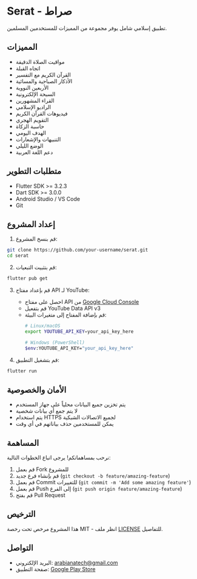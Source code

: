 # Serat - صراط

تطبيق إسلامي شامل يوفر مجموعة من المميزات للمستخدمين المسلمين.

## المميزات

- مواقيت الصلاة الدقيقة
- اتجاه القبلة
- القرآن الكريم مع التفسير
- الأذكار الصباحية والمسائية
- الأربعين النووية
- السبحة الإلكترونية
- القراء المشهورين
- الراديو الإسلامي
- فيديوهات القرآن الكريم
- التقويم الهجري
- حاسبة الزكاة
- الهدف اليومي
- التنبيهات والإشعارات
- الوضع الليلي
- دعم اللغة العربية

## متطلبات التطوير

- Flutter SDK >= 3.2.3
- Dart SDK >= 3.0.0
- Android Studio / VS Code
- Git

## إعداد المشروع

1. قم بنسخ المشروع:
```bash
git clone https://github.com/your-username/serat.git
cd serat
```

2. قم بتثبيت التبعيات:
```bash
flutter pub get
```

3. قم بإعداد مفتاح API لـ YouTube:
   - احصل على مفتاح API من [Google Cloud Console](https://console.cloud.google.com)
   - قم بتفعيل YouTube Data API v3
   - قم بإضافة المفتاح إلى متغيرات البيئة:
     ```bash
     # Linux/macOS
     export YOUTUBE_API_KEY=your_api_key_here
     
     # Windows (PowerShell)
     $env:YOUTUBE_API_KEY="your_api_key_here"
     ```

4. قم بتشغيل التطبيق:
```bash
flutter run
```

## الأمان والخصوصية

- يتم تخزين جميع البيانات محلياً على جهاز المستخدم
- لا يتم جمع أي بيانات شخصية
- يتم استخدام HTTPS لجميع الاتصالات الشبكية
- يمكن للمستخدمين حذف بياناتهم في أي وقت

## المساهمة

نرحب بمساهماتكم! يرجى اتباع الخطوات التالية:

1. قم بعمل Fork للمشروع
2. قم بإنشاء فرع جديد (`git checkout -b feature/amazing-feature`)
3. قم بعمل Commit للتغييرات (`git commit -m 'Add some amazing feature'`)
4. قم بعمل Push إلى الفرع (`git push origin feature/amazing-feature`)
5. قم بفتح Pull Request

## الترخيص

هذا المشروع مرخص تحت رخصة MIT - انظر ملف [LICENSE](LICENSE) للتفاصيل.

## التواصل

- البريد الإلكتروني: arabianatech@gmail.com
- صفحة التطبيق: [Google Play Store](https://play.google.com/store/apps/details?id=com.serat.app)
